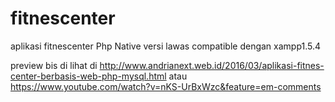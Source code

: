 # fitnescenter
aplikasi fitnescenter Php Native versi lawas compatible dengan xampp1.5.4

preview bis di lihat di http://www.andrianext.web.id/2016/03/aplikasi-fitnes-center-berbasis-web-php-mysql.html
atau https://www.youtube.com/watch?v=nKS-UrBxWzc&feature=em-comments
